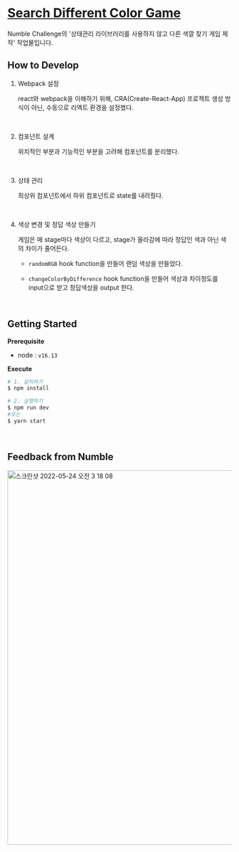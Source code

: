 # [Search Different Color Game](https://search-different-color-game.vercel.app/)

Numble Challenge의 '상태관리 라이브러리를 사용하지 않고
다른 색깔 찾기 게임 제작' 작업물입니다.

## How to Develop

1. Webpack 설정

   react와 webpack을 이해하기 위해, CRA(Create-React-App) 프로젝트 생성 방식이 아닌, 수동으로 리액트 환경을 설정했다.

   <br/>

2. 컴포넌트 설계

   위치적인 부분과 기능적인 부분을 고려해 컴포넌트를 분리했다.

   <br/>

3. 상태 관리

   최상위 컴포넌트에서 하위 컴포넌트로 state를 내려줬다.

   <br/>

4. 색상 변경 및 정답 색상 만들기

   게임은 매 stage마다 색상이 다르고, stage가 올라감에 따라 정답인 색과 아닌 색의 차이가 줄어든다.

   - `randomRGB` hook function을 만들어 랜덤 색상을 만들었다.

   - `changeColorByDifference` hook function을 만들어 색상과 차이정도를 input으로 받고 정답색상을 output 한다.

<br/>

## Getting Started

**Prerequisite**

- node : `v16.13`

**Execute**

```bash
# 1. 설치하기
$ npm install

# 2. 실행하기
$ npm run dev
#또는
$ yarn start
```

<br/>

## Feedback from Numble

<img width="842" alt="스크린샷 2022-05-24 오전 3 18 08" src="https://user-images.githubusercontent.com/54584063/169882219-c3d37489-a4c3-4731-b39e-a04ced43004d.png">
